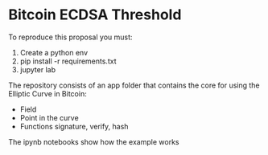 # Bitcoin ECDSA Threshold

To reproduce this proposal you must:

1. Create a python env
2. pip install -r requirements.txt
3. jupyter lab

The repository consists of an app folder that contains the core for using the Elliptic Curve in Bitcoin:
- Field
- Point in the curve
- Functions signature, verify, hash

The ipynb notebooks show how the example works
